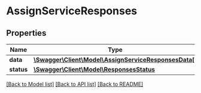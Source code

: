 # AssignServiceResponses

## Properties
Name | Type | Description | Notes
------------ | ------------- | ------------- | -------------
**data** | [**\Swagger\Client\Model\AssignServiceResponsesData[]**](AssignServiceResponsesData.md) |  | 
**status** | [**\Swagger\Client\Model\ResponsesStatus**](ResponsesStatus.md) |  | 

[[Back to Model list]](../README.md#documentation-for-models) [[Back to API list]](../README.md#documentation-for-api-endpoints) [[Back to README]](../README.md)


